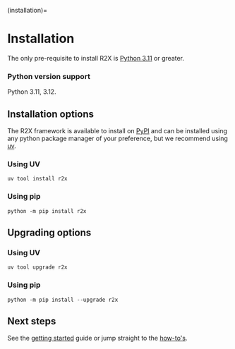 (installation)=
# Installation


The only pre-requisite to install R2X is [Python
3.11](https://www.python.org/downloads/release/python-3110/) or greater.


### Python version support

Python 3.11, 3.12.


## Installation options

The R2X framework is available to install on
[PyPI](https://pypi.org/project/r2x/) and can be installed using any python
package manager of your preference, but we recommend using
[uv](https://docs.astral.sh/uv/getting-started/installation/).


### Using UV

```console
uv tool install r2x
```

### Using pip

```console
python -m pip install r2x
```

## Upgrading options

### Using UV

```console
uv tool upgrade r2x
```

### Using pip
```console
python -m pip install --upgrade r2x
```

## Next steps

See the [getting started](#getting-started) guide or jump straight to the [how-to's](#howtos).
